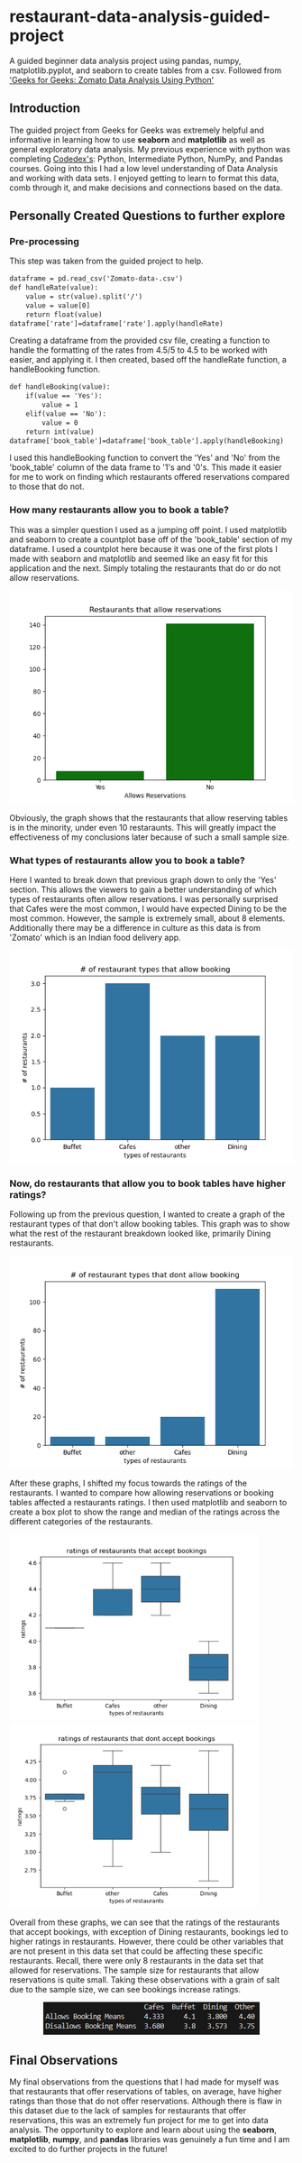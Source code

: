 # restaurant-data-analysis-guided-project
A guided beginner data analysis project using pandas, numpy, matplotlib.pyplot, and seaborn to create tables from a csv. 
Followed from ['Geeks for Geeks: Zomato Data Analysis Using Python'](https://www.geeksforgeeks.org/data-science/zomato-data-analysis-using-python/)

## Introduction
The guided project from Geeks for Geeks was extremely helpful and informative in learning how to use **seaborn** and **matplotlib** as well as general exploratory data analysis. 
My previous experience with python was completing [Codedex's](https://www.codedex.io/): Python, Intermediate Python, NumPy, and Pandas courses. Going into this I had a low level
understanding of Data Analysis and working with data sets. I enjoyed getting to learn to format this data, comb through it, and make decisions and connections based on the data. 

## Personally Created Questions to further explore
### Pre-processing
This step was taken from the guided project to help. 
```
dataframe = pd.read_csv('Zomato-data-.csv')
def handleRate(value):
    value = str(value).split('/')
    value = value[0]
    return float(value)
dataframe['rate']=dataframe['rate'].apply(handleRate)
```
Creating a dataframe from the provided csv file, creating a function to handle the formatting of the rates from 4.5/5 to 4.5 to be worked with easier, and applying it. 
I then created, based off the handleRate function, a handleBooking function. 
```
def handleBooking(value):
    if(value == 'Yes'):
        value = 1
    elif(value == 'No'):
        value = 0
    return int(value)
dataframe['book_table']=dataframe['book_table'].apply(handleBooking)
```
I used this handleBooking function to convert the 'Yes' and 'No' from the 'book_table' column of the data frame to '1's and '0's. This made it easier for me to work on 
finding which restaurants offered reservations compared to those that do not. 

### How many restaurants allow you to book a table?
This was a simpler question I used as a jumping off point. I used matplotlib and seaborn to create a countplot base off of the 'book_table' section of my dataframe. 
I used a countplot here because it was one of the first plots I made with seaborn and matplotlib and seemed like an easy fit for this application and the next. Simply 
totaling the restaurants that do or do not allow reservations. 
<p align="center">
  <img src="./my-figures/Figure_1.png" alt="Figure 1: A count plot from seaborn and matplotlib titled 'Restaurants that allow reservations.'"/>
</p>
Obviously, the graph shows that the restaurants that allow reserving tables is in the minority, under even 10 restaraunts. This will greatly impact the effectiveness of 
my conclusions later because of such a small sample size. 

### What types of restaurants allow you to book a table?
Here I wanted to break down that previous graph down to only the 'Yes' section. This allows the viewers to gain a better understanding of which types of restaurants
often allow reservations. I was personally surprised that Cafes were the most common, I would have expected Dining to be the most common. However, the sample is extremely small,
about 8 elements. Additionally there may be a difference in culture as this data is from 'Zomato' which is an Indian food delivery app. 

<p align="center">
  <img src="./my-figures/Figure_2.png" alt="Figure 2: A count plot from seaborn and matplotlib titled '# of restaurant types that allow booking.'"/>
</p>

### Now, do restaurants that allow you to book tables have higher ratings?
Following up from the previous question, I wanted to create a graph of the restaurant types of that don't allow booking tables. This graph was to show what the rest of the restaurant breakdown looked like, primarily Dining restaurants. 
<p align="center">
  <img src="./my-figures/Figure_3.png" alt="Figure 3: A count plot from seaborn and matplotlib titled '# of restaurant types that don't allow booking'."/>  
</p>

After these graphs, I shifted my focus towards the ratings of the restaurants. I wanted to compare how allowing reservations or booking tables affected a restaurants ratings. 
I then used matplotlib and seaborn to create a box plot to show the range and median of the ratings across the different categories of the restaurants. 

<div display=flex>
  <img src="./my-figures/Figure_4.png" width=440>
  <img src="./my-figures/Figure_5.png" width=440>
</div>

Overall from these graphs, we can see that the ratings of the restaurants that accept bookings, with exception of Dining restaurants, bookings led to higher ratings in restaurants. 
However, there could be other variables that are not present in this data set that could be affecting these specific restaurants. Recall, there were only 8 restaurants in the data set
that allowed for reservations. The sample size for restaurants that allow reservations is quite small. Taking these observations with a grain of salt due to the sample size, we can see bookings
increase ratings. 
<div align="center">
  <img src="./my-figures/Figure_6.png">
</div>

## Final Observations
My final observations from the questions that I had made for myself was that restaurants that offer reservations of tables, on average, have higher ratings than those that do not offer reservations. 
Although there is flaw in this dataset due to the lack of samples for restaurants that offer reservations, this was an extremely fun project for me to get into data analysis. The opportunity to explore
and learn about using the **seaborn**, **matplotlib**, **numpy**, and **pandas** libraries was genuinely a fun time and I am excited to do further projects in the future!
